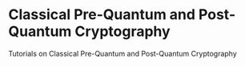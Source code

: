 # Classical Pre-Quantum and Post-Quantum Cryptography
Tutorials on Classical Pre-Quantum and Post-Quantum Cryptography
